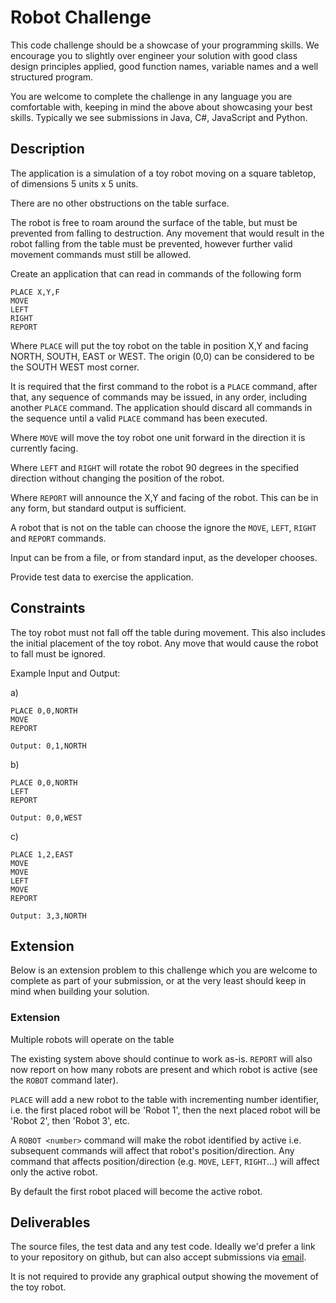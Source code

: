 # Robot Challenge

This code challenge should be a showcase of your programming skills. We encourage you to slightly over engineer your solution with good class design principles applied, good function names, variable names and a well structured program.

You are welcome to complete the challenge in any language you are comfortable with, keeping in mind the above about showcasing your best skills. Typically we see submissions in Java, C#, JavaScript and Python.

## Description

The application is a simulation of a toy robot moving on a square tabletop, of dimensions 5 units x 5 units.

There are no other obstructions on the table surface.

The robot is free to roam around the surface of the table, but must be prevented from falling to destruction.  Any movement that would result in the robot falling from the table must be prevented, however further valid movement commands must still be allowed.

Create an application that can read in commands of the following form 

    PLACE X,Y,F
    MOVE
    LEFT
    RIGHT
    REPORT

Where `PLACE` will put the toy robot on the table in position X,Y and facing NORTH, SOUTH, EAST or WEST.  The origin (0,0) can be considered to be the SOUTH WEST most corner.

It is required that the first command to the robot is a `PLACE` command, after that, any sequence of commands may be issued, in any order, including another `PLACE` command.  The application should discard all commands in the sequence until a valid `PLACE` command has been executed.

Where `MOVE` will move the toy robot one unit forward in the direction it is currently facing.

Where `LEFT` and `RIGHT` will rotate the robot 90 degrees in the specified direction without changing the position of the robot.

Where `REPORT` will announce the X,Y and facing of the robot.  This can be in any form, but standard output is sufficient.

A robot that is not on the table can choose the ignore the `MOVE`, `LEFT`, `RIGHT` and `REPORT` commands.

Input can be from a file, or from standard input, as the developer chooses.

Provide test data to exercise the application.

## Constraints

The toy robot must not fall off the table during movement.  This also includes the initial placement of the toy robot.  Any move that would cause the robot to fall must be ignored.

Example Input and Output:

a)

    PLACE 0,0,NORTH
    MOVE
    REPORT
    
    Output: 0,1,NORTH

b)

    PLACE 0,0,NORTH
    LEFT
    REPORT
    
    Output: 0,0,WEST

c)

    PLACE 1,2,EAST
    MOVE
    MOVE
    LEFT
    MOVE
    REPORT
    
    Output: 3,3,NORTH

## Extension

Below is an extension problem to this challenge which you are welcome to complete as part of your submission, or at the very least should keep in mind when building your solution.

### Extension

Multiple robots will operate on the table

The existing system above should continue to work as-is. `REPORT` will also now report on how many robots are present and which robot is active (see the `ROBOT` command later).

`PLACE` will add a new robot to the table with incrementing number identifier, i.e. the first placed robot will be 'Robot 1', then the next placed robot will be 'Robot 2', then 'Robot 3', etc.

A `ROBOT <number>` command will make the robot identified by <number> active i.e. subsequent commands will affect that robot's position/direction. Any command that affects position/direction (e.g. `MOVE`, `LEFT`, `RIGHT`...) will affect only the active robot.

By default the first robot placed will become the active robot.


## Deliverables

The source files, the test data and any test code. Ideally we'd prefer a link to your repository on github, but can also accept submissions via [email](mailto:gemma.bardsley@ioof.com.au). 

It is not required to provide any graphical output showing the movement of the toy robot.
